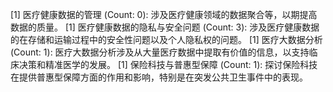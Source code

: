 [1] 医疗健康数据的管理 (Count: 0): 涉及医疗健康领域的数据聚合等，以期提高数据的质量。
[1] 医疗健康数据的隐私与安全问题 (Count: 3): 涉及医疗健康数据的在存储和运输过程中的安全性问题以及个人隐私权的问题。
[1] 医疗大数据分析 (Count: 1): 医疗大数据分析涉及从大量医疗数据中提取有价值的信息，以支持临床决策和精准医学的发展。
[1] 保险科技与普惠型保障 (Count: 1): 探讨保险科技在提供普惠型保障方面的作用和影响，特别是在突发公共卫生事件中的表现。
